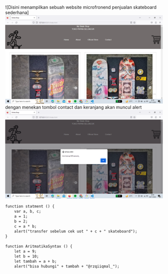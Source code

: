 ![Disini menampilkan sebuah website microfronend penjualan skateboard sederhana]![Alt text](ss.PNG)
dengan menekan tombol contact dan keranjang akan muncul alert ![Alt text](ss2.PNG)

```
function statment () {
    var a, b, c;
    a = 1;
    b = 2;
    c = a * b;
    alert("transfer sebelum cek uot " + c + " skateboard");
}

function AritmatikaSyntax () {
    let a = 9;
    let b = 10;
    let tambah = a + b;
    alert("bisa hubungi" + tambah + "@rzqiiqmal_");    
```